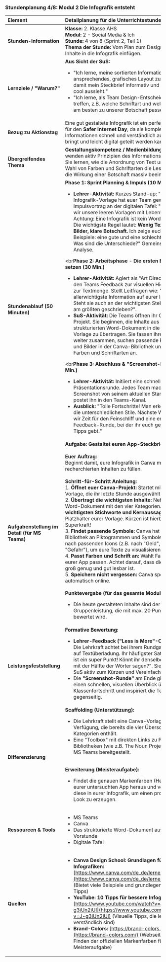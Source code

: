 ### **Stundenplanung 4/8: Modul 2 Die Infografik entsteht**

| **Element** | **Detailplanung für die Unterrichtsstunde** |
| :--- | :--- |
| **Stunden-Information** | **Klasse:** 2. Klasse AHS<br>**Modul:** 2 - Social Media & Ich<br>**Stunde:** 4 von 8 (Sprint 2, Teil 1)<br>**Thema der Stunde:** Vom Plan zum Design: Die ersten Inhalte in die Infografik einfügen. |
| **Lernziele / "Warum?"** | **Aus Sicht der SuS:**<br><ul><li>"Ich lerne, meine sortierten Informationen in ein ansprechendes, grafisches Layout zu übertragen, damit mein Steckbrief informativ und gleichzeitig cool aussieht."</li><li>"Ich lerne, als Team Design-Entscheidungen zu treffen, z.B. welche Schriftart und welche Farben am besten zu unserer Botschaft passen."</li></ul> |
| **Bezug zu Aktionstag** | Eine gut gestaltete Infografik ist ein perfektes Medium für den **Safer Internet Day**, da sie komplexe Informationen schnell und verständlich auf den Punkt bringt und leicht digital geteilt werden kann. |
| **Übergreifendes Thema** | **Gestaltungskompetenz / Medienbildung:** Die SuS wenden aktiv Prinzipien des Informationsdesigns an. Sie lernen, wie die Anordnung von Text und Bild, die Wahl von Farben und Schriftarten die Lesbarkeit und die Wirkung einer Botschaft massiv beeinflusst. |
| **Stundenablauf (50 Minuten)** | **Phase 1: Sprint Planning & Impuls (10 Min.)**<br><ul><li>**Lehrer-Aktivität:** Kurzes Stand-up: "Welche Infografik-Vorlage hat euer Team gewählt?". Impulsvortrag an der digitalen Tafel: "Heute füllen wir unsere leeren Vorlagen mit Leben! Aber Achtung: Eine Infografik ist kein Word-Dokument. Die wichtigste Regel lautet: **Wenig Text, starke Bilder, klare Botschaft.** Ich zeige euch zwei Beispiele: eine gute und eine schlechte Infografik. Was sind die Unterschiede?" Gemeinsame kurze Analyse.</li></ul><br**Phase 2: Arbeitsphase - Die ersten Bausteine setzen (30 Min.)**<br><ul><li>**Lehrer-Aktivität:** Agiert als "Art Director". Gibt den Teams Feedback zur visuellen Hierarchie und zur Textmenge. Stellt Leitfragen wie: "Was ist die allerwichtigste Information auf eurer Infografik? Steht sie auch an der wichtigsten Stelle und ist sie am größten geschrieben?".</li><li>**SuS-Aktivität:** Die Teams öffnen ihr Canva-Projekt. Sie beginnen, die Inhalte aus ihrem strukturierten Word-Dokument in die Infografik-Vorlage zu übertragen. Sie fassen ihre Sätze weiter zusammen, suchen passende Piktogramme und Bilder in der Canva-Bibliothek und passen Farben und Schriftarten an.</li></ul><br**Phase 3: Abschluss & "Screenshot-Runde" (10 Min.)**<br><ul><li>**Lehrer-Aktivität:** Initiiert eine schnelle Präsentationsrunde. Jedes Team macht einen Screenshot von seinem aktuellen Stand und postet ihn in den Teams-Kanal.</li><li>**Ausblick:** "Tolle Fortschritte! Man erkennt schon die unterschiedlichen Stile. Nächste Woche haben wir Zeit für den Feinschliff und eine erste Feedback-Runde, bei der ihr euch gegenseitig Tipps gebt."</li></ul> |
| **Aufgabenstellung im Detail (für MS Teams)** | **Aufgabe: Gestaltet euren App-Steckbrief!**<br><br>**Euer Auftrag:**<br>Beginnt damit, eure Infografik in Canva mit euren recherchierten Inhalten zu füllen.<br><br>**Schritt-für-Schritt Anleitung:**<br>1.  **Öffnet euer Canva-Projekt:** Startet mit der Vorlage, die ihr letzte Stunde ausgewählt habt.<br>2.  **Übertragt die wichtigsten Inhalte:** Nehmt euer Word-Dokument mit den vier Kategorien. Kopiert die **wichtigsten Stichworte und Kernaussagen** in die Platzhalter eurer Vorlage. Kürzen ist hierbei die Superkraft!<br>3.  **Findet passende Symbole:** Canva hat eine riesige Bibliothek an Piktogrammen und Symbolen. Sucht nach passenden Icons (z.B. nach "Geld", "Daten", "Gefahr"), um eure Texte zu visualisieren.<br>4.  **Passt Farben und Schrift an:** Wählt Farben, die zu eurer App passen. Achtet darauf, dass die Schrift groß genug und gut lesbar ist.<br>5.  **Speichern nicht vergessen:** Canva speichert automatisch online.<br><br>**Punktevergabe (für das gesamte Modul):**<br><ul><li>Die heute gestalteten Inhalte sind der Kern der Gruppenleistung, die mit max. 20 Punkten bewertet wird.</li></ul> |
| **Leistungsfeststellung** | **Formative Bewertung:**<br><ul><li>**Lehrer-Feedback ("Less is More"-Coaching):** Die Lehrkraft achtet bei ihrem Rundgang gezielt auf Textüberladung. Ihr häufigster Satz ist: "Das ist ein super Punkt! Könnt ihr denselben Gedanken mit der Hälfte der Wörter sagen?". Sie fordert die SuS aktiv zum Kürzen und Vereinfachen auf.</li><li>Die **"Screenshot-Runde"** am Ende gibt allen einen schnellen, visuellen Überblick über den Klassenfortschritt und inspiriert die Teams gegenseitig.</li></ul> |
| **Differenzierung** | **Scaffolding (Unterstützung):**<br><ul><li>Die Lehrkraft stellt eine Canva-Vorlage zur Verfügung, die bereits die vier Überschriften der Kategorien enthält.</li><li>Eine "Toolbox" mit direkten Links zu Piktogramm-Bibliotheken (wie z.B. The Noun Project) wird in MS Teams bereitgestellt.</li></ul><br>**Erweiterung (Meisteraufgabe):**<br><ul><li>Findet die genauen Markenfarben (Hex-Code) eurer untersuchten App heraus und verwendet diese in eurer Infografik, um einen professionellen Look zu erzeugen.</li></ul> |
| **Ressourcen & Tools** | <ul><li>MS Teams</li><li>Canva</li><li>Das strukturierte Word-Dokument aus der Vorstunde</li><li>Digitale Tafel</li></ul> |
| **Quellen**| <ul><li>**Canva Design School: Grundlagen für Infografiken:** [https://www.canva.com/de_de/lernen/infografik/](https://www.canva.com/de_de/lernen/infografik/) (Bietet viele Beispiele und grundlegende Design-Tipps)</li><li>**YouTube: 10 Tipps für bessere Infografiken:** [https://www.youtube.com/watch?v=J-g3iUn2iUI](https://www.youtube.com/watch?v=J-g3iUn2iUI) (Visuelle Tipps, die leicht verständlich sind)</li><li>**Brand-Colors:** [https://brand-colors.com/](https://brand-colors.com/) (Webseite zum Finden der offiziellen Markenfarben für die Meisteraufgabe)</li></ul> |

